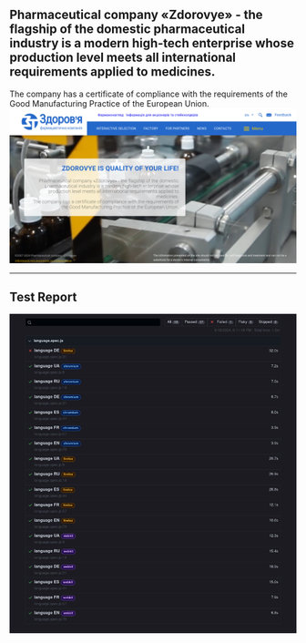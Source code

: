 ## Pharmaceutical company «Zdorovye» - the flagship of the domestic pharmaceutical industry is a modern high-tech enterprise whose production level meets all international requirements applied to medicines.
The company has a certificate of compliance with the requirements of the Good Manufacturing Practice of the European Union.
![Alt text](Images/Zdorovye.png)
___
## Test Report
![Alt text](Images/Playwright_Test_Report.png)
